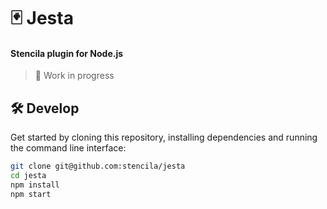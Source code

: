 # 🃏 Jesta

#### Stencila plugin for Node.js

> 💬 Work in progress

## 🛠️ Develop

Get started by cloning this repository, installing dependencies and running the command line interface:

```sh
git clone git@github.com:stencila/jesta
cd jesta
npm install
npm start
```
